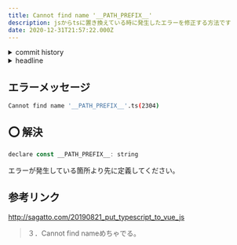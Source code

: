 ```yaml
---
title: Cannot find name '__PATH_PREFIX__'
description: jsからtsに置き換えている時に発生したエラーを修正する方法です
date: 2020-12-31T21:57:22.000Z
---
```

<!-- history area start -->
<details><summary>commit history</summary><div><ol>
<li>2020/11/21 20:52:55 ef79fa1</li>
<li>2020/11/21 20:48:37 d1ff8f1</li>
<li>2020/11/21 19:40:35 a1bd1a7</li>
<li>2020/11/15 20:37:47 92a34cc</li>
</ol></div></details>
<!-- history area end -->
<!-- toc area start -->
<details><summary>headline</summary><div>

<!-- toc -->

- [エラーメッセージ](#%E3%82%A8%E3%83%A9%E3%83%BC%E3%83%A1%E3%83%83%E3%82%BB%E3%83%BC%E3%82%B8)
- [⭕ 解決](#%E2%AD%95-%E8%A7%A3%E6%B1%BA)
- [参考リンク](#%E5%8F%82%E8%80%83%E3%83%AA%E3%83%B3%E3%82%AF)

<!-- tocstop -->

</div></details>

<!-- toc area end -->

## エラーメッセージ

```bash
Cannot find name '__PATH_PREFIX__'.ts(2304)
```

## ⭕ 解決

```javascript
declare const __PATH_PREFIX__: string
```

エラーが発生している箇所より先に定義してください。

## 参考リンク
http://sagatto.com/20190821_put_typescript_to_vue_js
> ３．Cannot find nameめちゃでる。





